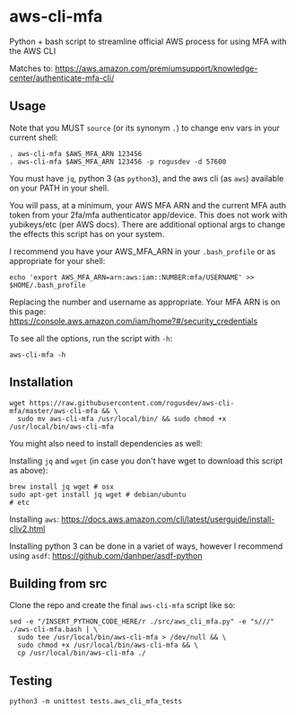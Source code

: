 # aws-cli-mfa
Python + bash script to streamline official AWS process for using MFA with the AWS CLI

Matches to: https://aws.amazon.com/premiumsupport/knowledge-center/authenticate-mfa-cli/

## Usage
Note that you MUST `source` (or its synonym `.`) to change env vars in your current shell:

    . aws-cli-mfa $AWS_MFA_ARN 123456
    . aws-cli-mfa $AWS_MFA_ARN 123456 -p rogusdev -d 57600

You must have `jq`, python 3 (as `python3`), and the aws cli (as `aws`) available on your PATH in your shell.

You will pass, at a minimum, your AWS MFA ARN and the current MFA auth token from your 2fa/mfa authenticator app/device. This does not work with yubikeys/etc (per AWS docs). There are additional optional args to change the effects this script has on your system.

I recommend you have your AWS_MFA_ARN in your `.bash_profile` or as appropriate for your shell:

    echo 'export AWS_MFA_ARN=arn:aws:iam::NUMBER:mfa/USERNAME' >> $HOME/.bash_profile

Replacing the number and username as appropriate. Your MFA ARN is on this page:\
https://console.aws.amazon.com/iam/home?#/security_credentials

To see all the options, run the script with `-h`:

    aws-cli-mfa -h

## Installation
    wget https://raw.githubusercontent.com/rogusdev/aws-cli-mfa/master/aws-cli-mfa && \
      sudo mv aws-cli-mfa /usr/local/bin/ && sudo chmod +x /usr/local/bin/aws-cli-mfa

You might also need to install dependencies as well:

Installing `jq` and `wget` (in case you don't have wget to download this script as above):

    brew install jq wget # osx
    sudo apt-get install jq wget # debian/ubuntu
    # etc

Installing `aws`: https://docs.aws.amazon.com/cli/latest/userguide/install-cliv2.html

Installing python 3 can be done in a variet of ways, however I recommend using `asdf`: https://github.com/danhper/asdf-python

## Building from src
Clone the repo and create the final `aws-cli-mfa` script like so:

    sed -e "/INSERT_PYTHON_CODE_HERE/r ./src/aws_cli_mfa.py" -e "s///" ./aws-cli-mfa.bash | \
      sudo tee /usr/local/bin/aws-cli-mfa > /dev/null && \
      sudo chmod +x /usr/local/bin/aws-cli-mfa && \
      cp /usr/local/bin/aws-cli-mfa ./

## Testing
    python3 -m unittest tests.aws_cli_mfa_tests
